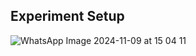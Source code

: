 ## Experiment Setup
![WhatsApp Image 2024-11-09 at 15 04 11](https://github.com/user-attachments/assets/034c3704-c25e-44d4-b8a5-b436cc8a24ac)
